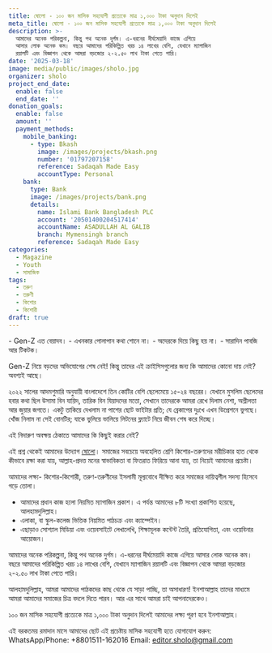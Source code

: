 ```yaml
---
title: ষোলো - ১০০ জন মাসিক সহযোগী প্রত্যেকে মাত্র ১,০০০ টাকা অনুদান দিলেই
meta_title: ষোলো - ১০০ জন মাসিক সহযোগী প্রত্যেকে মাত্র ১,০০০ টাকা অনুদান দিলেই
description: >-
  আমাদের অনেক পরিকল্পনা, কিন্তু পথ অনেক দুর্গম। এ-ধরনের দীর্ঘমেয়াদি কাজে এগিয়ে
  আসার লোক অনেক কম। বছরে আমাদের পরিকিল্পিত খরচ ১৪ লাখের বেশি, যেখানে ম্যাগাজিন
  রয়ালটি এবং বিজ্ঞাপন থেকে আমরা বড়জোর ২-২.৫০ লাখ টাকা পেতে পারি।
date: '2025-03-18'
image: media/public/images/sholo.jpg
organizer: sholo
project_end_date:
  enable: false
  end_date: ''
donation_goals:
  enable: false
  amount: ''
  payment_methods:
    mobile_banking:
      - type: Bkash
        image: /images/projects/bkash.png
        number: '01797207158'
        reference: Sadaqah Made Easy
        accountType: Personal
    bank:
      type: Bank
      image: /images/projects/bank.png
      details:
        name: Islami Bank Bangladesh PLC
        account: '20501400204517414'
        accountName: ASADULLAH AL GALIB
        branch: Mymensingh branch
        reference: Sadaqah Made Easy
categories:
  - Magazine
  - Youth
  - সামাজিক
tags:
  - তরুণ
  - তরুণী
  - কিশোর
  - কিশোরী
draft: true
---
```

\- Gen-Z এত বেয়াদব।
\- এখনকার পোলাপান কথা শোনে না।
\- অদেরকে দিয়ে কিছু হয় না।
\- সারাদিন পাবজি আর টিকটক।

Gen-Z নিয়ে বড়দের অভিযোগের শেষ নেই! কিন্তু তাদের এই ক্রাইসিসগুলোর জন্য কি আমাদের কোনো দায় নেই? অবশ্যই আছে।

২০২২ সালের আদমশুমারি অনুযায়ী বাংলাদেশে তিন কোটির বেশি ছেলেমেয়ে ১৫-২৪ বছরের। যেখানে মুসলিম ছেলেদের হবার কথা ছিল উসামা বিন যায়িদ, তারিক বিন যিয়াদদের মতো, সেখানে তাদেরকে আমরা রেখে দিলাম নেশা, অশ্লীলতা আর জুয়ার জগতে। একটু তাকিয়ে দেখলাম না পাশের ছোট ভাইটার প্রতি; যে ব্রেকাপের দুঃখে এখন ডিপ্রেশনে ভুগছে। খোঁজ নিলাম না সেই বোনটির; যাকে ভুলিয়ে ভালিয়ে লিটনের ফ্ল্যাটে নিয়ে জীবন শেষ করে দিচ্ছে।

এই নিদারুণ অবক্ষয় ঠেকাতে আমাদের কি কিছুই করার নেই?

এই প্রশ্ন থেকেই আমাদের উদ্যোগ [ষোলো](https://www.facebook.com/sholo.official)। সমাজের সবচেয়ে অবহেলিত শ্রেণি কিশোর-তরুণদের মরীচিকার হাত থেকে কীভাবে রক্ষা করা যায়, আল্লাহ-প্রদত্ত মনের স্বাভাবিকতা বা ফিতরাত ফিরিয়ে আনা যায়, তা নিয়েই আমাদের প্রচেষ্টা।

আমাদের লক্ষ্য- কিশোর-কিশোরী, তরুণ-তরুণীদের ইসলামী মূল্যবোধে দীক্ষিত করে সমাজের দায়িত্বশীল সদস্য হিসেবে গড়ে তোলা।

* আমাদের প্রধান কাজ হলো নিয়মিত ম্যাগাজিন প্রকাশ। এ পর্যন্ত আমাদের ৮টি সংখ্যা প্রকাশিত হয়েছে, আলহামদুলিল্লাহ।
* এলাকা, বা স্কুল-কলেজ ভিত্তিক নিয়মিত পাঠচক্র এবং ক্যাম্পেইন।
* এছাড়াও সোশ্যাল মিডিয়া এবং ওয়েবসাইটে লেখালেখি, শিক্ষামূলক কন্টেন্ট তৈরি, প্রতিযোগিতা, এবং ওয়েবিনার আয়োজন।

আমাদের অনেক পরিকল্পনা, কিন্তু পথ অনেক দুর্গম। এ-ধরনের দীর্ঘমেয়াদি কাজে এগিয়ে আসার লোক অনেক কম। বছরে আমাদের পরিকিল্পিত খরচ ১৪ লাখের বেশি, যেখানে ম্যাগাজিন রয়ালটি এবং বিজ্ঞাপন থেকে আমরা বড়জোর ২-২.৫০ লাখ টাকা পেতে পারি।

আলহামদুলিল্লাহ, আমরা আমাদের পাঠকদের কাছ থেকে যে সাড়া পাচ্ছি, তা অসাধারণ! ইনশাআল্লাহ তাদের মাধ্যমে আমরা আমাদের সমাজের চিত্র বদলে দিতে পারব। আর এর সাথে আমরা চাই আপনাদেরকেও।

১০০ জন মাসিক সহযোগী প্রত্যেকে মাত্র ১,০০০ টাকা অনুদান দিলেই আমাদের লক্ষ্য পূরণ হবে ইনশাআল্লাহ।

এই বরকতময় রমাদান মাসে আমাদের ছোট এই প্রচেষ্টায় মাসিক সহযোগী হতে যোগাযোগ করুন:
WhatsApp/Phone: +8801511-162016
Email: [editor.sholo@gmail.com](mailto\:editor.sholo@gmail.com)
